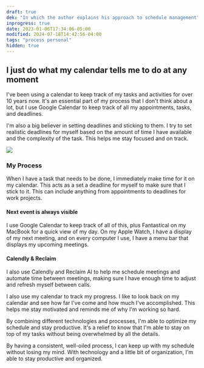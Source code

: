 ```yaml
---
draft: true
dek: "In which the author explains his approach to schedule management"
inprogress: true
date: 2023-01-06T17:34:06-05:00
modified: 2024-07-18T14:42:56-04:00
tags: "process personal"
hidden: true
---
```

## I just do what my calendar tells me to do at any moment

I've been using a calendar to keep track of my tasks and activities for over 10 years now. It's an essential part of my process that I don't think about a lot, but I use Google Calendar to keep track of all my appointments, tasks, and deadlines.

I'm also a big believer in setting deadlines and sticking to them. I try to set realistic deadlines for myself based on the amount of time I have available and the complexity of the task. This helps me stay focused and on track.

![](IMG_8205.jpeg)

### My Process

When I have a task that needs to be done, I immediately make time for it on my calendar. This acts as a set a deadline for myself to make sure that I stick to it. This can include anything from appointments to deadlines for work projects.

#### Next event is always visible

I use Google Calendar to keep track of all of this, plus Fantastical on my MacBook for a quick view of my day. On my Apple Watch, I have a display of my next meeting, and on every computer I use, I have a menu bar that displays my upcoming meetings.

#### Calendly & Reclaim

I also use Calendly and Reclaim AI to help me schedule meetings and automate time between meetings, making sure I have enough time to adjust and refresh myself between calls.

I also use my calendar to track my progress. I like to look back on my calendar and see how far I've come and how much I've accomplished. This helps me stay motivated and reminds me of why I'm working so hard.

By combining different technologies and processes, I'm able to optimize my schedule and stay productive. It's a relief to know that I'm able to stay on top of my tasks without being overwhelmed by all the details.

By having a consistent, well-oiled process, I can keep up with my schedule without losing my mind. With technology and a little bit of organization, I'm able to stay productive and organized.

